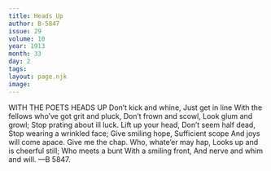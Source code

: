 ```yaml
---
title: Heads Up
author: B-5847
issue: 29
volume: 10
year: 1913
month: 33
day: 2
tags:
layout: page.njk
image:
---
```

WITH THE POETS    HEADS UP    Don’t kick and whine, Just get in line With the fellows who’ve got grit and pluck, Don’t frown and scowl, Look glum and growl; Stop prating about ill luck. Lift up your head, Don’t seem half dead, Stop wearing a wrinkled face; Give smiling hope, Sufficient scope And joys will come apace. Give me the chap. Who, whate’er may hap, Looks up and is cheerful still; Who meets a bunt With a smiling front, And nerve and whim and will. —B 5847.


